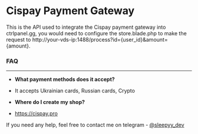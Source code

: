 # Cispay Payment Gateway

This is the API used to integrate the Cispay payment gateway into ctrlpanel.gg, you would need to configure the store.blade.php to make the request to http://your-vds-ip:1488/process?id={user_id}&amount={amount}.

### FAQ
---

- **What payment methods does it accept?**
- It accepts Ukrainian cards, Russian cards, Crypto

- **Where do I create my shop?**
- https://cispay.pro

If you need any help, feel free to contact me on telegram - [@sleepyy_dev](https://t.me/sleepyy_dev)
